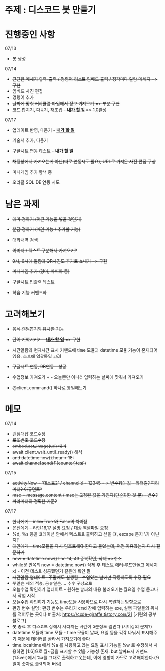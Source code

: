 <h1> 주제 : 디스코드 봇 만들기 </h1>


<h1> 진행중인 사항 </h1>
  
07/13

* <del> 봇 생성

07/14

* <del>간단한 메세지 입력-출력 / 명령어 리스트 임베드 출력 / 정각마다 알람 메세지 
=> 구현
* 임베드 사진 편집
* 명령어 추가
* <del> 날짜에 맞춰 커리큘럼 파일에서 정보 가져오기
=> 부분 구현
* <del> 코드 합치기, 다듬기, 재조립 - <u>__내가 할 일__</u>
=> 1.0완성

07/17
* 업데이트 반영, 다듬기 - <u>__내가 할 일__</u>
* 기술서 추가, 다듬기 
* 구글시트 연동 테스트   - <u>__내가 할 일__</u>
* <del> 채팅창에서 가져오는게 아닌(따로 연동시도 필요), URL로 가져온 사진 편집 구상 
    
* 미니게임 추가 탐색 중
* 오라클 SQL DB 연동 시도   

<h1> 남은 과제 </h1>

- <del>테마 정하기 (어떤 기능을 넣을 것인가) <br>
- <del>분담 정하기 (메인 기능 / 추가할 기능) <br>

- 대화내역 검색
- <del> 이미지 / 텍스트 구분해서 가져오기?

- <del> 9시, 6시에 알람에 QR사진도 추가로 보내기 
=> 구현

- <del> 미니게임 추가 (경마, 마피아 등)

- 구글시트 입출력 테스트  

- 학습 기능 커맨드화

<h1> 고려해보기 </h1>

+  <del>음식 랜덤뽑기와 유사한 기능 <br>

+ <del>단어 기억시키기 - <u>__내가 할 일__</u>
=> 구현

+ 시간알람과 현재시간 표시 커맨드에 time 모듈과 datetime 모듈 기능이 혼재되어 있음. 추후에 일괄통일 고려

+ <del> 구글시트 연동, DB연동 - 성공

+ 수업정보 가져오기 + - 오늘뿐만 아니라 입력하는 날짜에 맞춰서 가져오기

+ @client.command() 하나로 통일해보기 


<h1> 메모 </h1>

07/14

* <del> 랜덤대답 코드수정 
* <del> 로또번호 코드수정
* <del>embed.set_image(url)  에러 
* await client.wait_until_ready() 해석 
* <del>and datetime.now().hour > 18:
* <del> await channel.send(f'{counter}test')

07/15

* <del>activityNow = '테스트2' / channelId = 12345 = > 변수뒤의 값 - 리터럴? 파라미터? 아규먼트?
* <del> msc = message.content / msc는 고정된 값을 가진다(단순화한 것 뿐) - 변수? 
* <del> 파라미터의 정확한 기준? 


07/17

* <del> 한나에게 - inlin=True 와 False의 차이점 
* <del> 은진에게 - 라인 16,17 설명 요청 / 대상 엑셀파일 요청
* %d, %s 등을 코테이션 안에서 텍스트로 출력하고 싶을 떄, escape 문자 \가 아닌지?
* <del> 대안에게 - time모듈을 다시 임포트해야 한다고 들었는데, 어떤 이유였는지 다시 질문하기
* <del> now = datetime.now() line 14, 43 중복확인, 삭제
  =>취소
* while문 안쪽의 now = datetime.now() 삭제 후 테스트 에러(루프만돌고 메세지x) - 이전 테스트 성공했던거 같은데 확인 필
* <del> 시간알람 업데이트- 주말에도 실행됨 - 수업있는 날에만 작동하도록 수정 필요
* 주말은 제외 적용, 공휴일은.... 추후 구상으로 
* 오늘수업 확인하기 업데이트 - 원하는 날짜의 내용 불러오기는 월요일 수업 듣고나서 작업 시작
* <del> 오늘수업 확인하기 기능도 time모듈 사용하므로 다시 복원하는 방향으로 
* 환경 변수 설명 : 환경 변수는 우리가 cmd 창에 입력하는 exe, 실행 파일들의 위치를 적어두는 곳이다     # 출처: https://code-giraffe.tistory.com/21 [기린의 공부 블로그]
* 봇 종료 후 디스코드 상에서 사라지는 시간이 5분정도 걸린다 (서버상의 문제?)
* datetime 모듈과 time 모듈 - time 모듈이 날짜, 요일 등을 각각 나눠서 표시해주기 때문에 데이터를 골라서 가져오기에 좋다 
* time.localtime 에서 %a 를 사용하고 있는 요일 표시 기능을 %w 로 수정해서 사용하면 [1:6]으로 월~금을 표시할 수 있을 가능성 존재. but 날짜표시 커맨드(1.5ver)에서 %a를 그대로 출력하고 있는데, 이에 영향이 가므로 고려해야한다.(요일이 숫자로 출력되어 버림)
